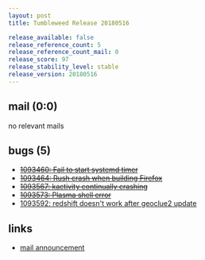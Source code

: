```yaml
---
layout: post
title: Tumbleweed Release 20180516

release_available: false
release_reference_count: 5
release_reference_count_mail: 0
release_score: 97
release_stability_level: stable
release_version: 20180516
---
```


## mail (0:0)

no relevant mails

## bugs (5)

<!--more-->

- ~~[1093460: Fail to start systemd timer](https://bugzilla.opensuse.org/show_bug.cgi?id=1093460)~~
- ~~[1093464: Rush crash when building Firefox](https://bugzilla.opensuse.org/show_bug.cgi?id=1093464)~~
- ~~[1093567: kactivity continually crashing](https://bugzilla.opensuse.org/show_bug.cgi?id=1093567)~~
- ~~[1093573: Plasma shell error](https://bugzilla.opensuse.org/show_bug.cgi?id=1093573)~~
- [1093592: redshift doesn't work after geoclue2 update](https://bugzilla.opensuse.org/show_bug.cgi?id=1093592)



## links

- [mail announcement](https://lists.opensuse.org/opensuse-factory/2018-05/msg00213.html)
